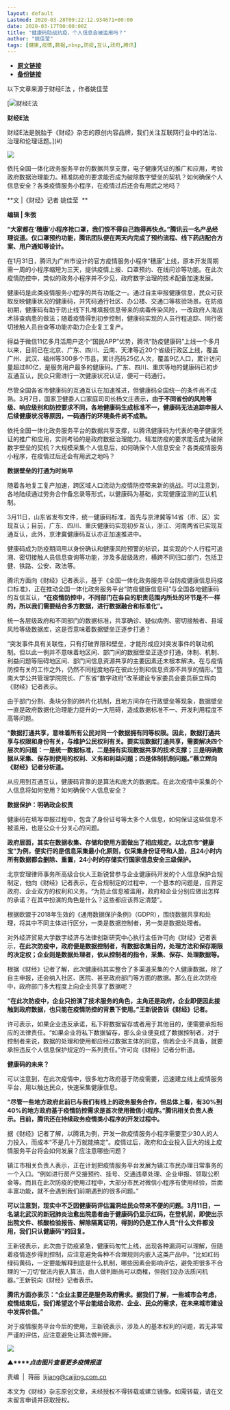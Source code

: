```yaml
---
layout: default
Lastmod: 2020-03-28T09:22:12.934671+00:00
date: 2020-03-17T00:00:00Z
title: "健康码助战抗疫，个人信息会被滥用吗？"
author: "姚佳莹"
tags: [健康,疫情,数据,nbsp,防疫,互认,政府,腾讯]
---
```


* [**原文链接**](https://mp.weixin.qq.com/s/nWEcj5mvzx5Ym4bMHT0LqA)
* [**备份链接**](http://archive.today/tSdIm)


以下文章来源于财经E法 ，作者姚佳莹

 [![财经E法](/images/post/919020bfd446696c9d23c709aff20dee.jpg) 

**财经E法**

财经E法是脱胎于《财经》杂志的原创内容品牌，我们关注互联网行业中的法治、治理和伦理话题。](#)

![](/images/post/77e6cfb5c7ef66e00d9bd04f74961594.jpg)

依托全国一体化政务服务平台的数据共享支撑，电子健康凭证的推广和应用，考验政府数据治理能力。精准防疫的要求能否成为破除数字壁垒的契机？如何确保个人信息安全？各类疫情服务小程序，在疫情过后还会有用武之地吗？

**文 |《财经》记者 姚佳莹  **

**编辑 | 朱弢**

**“大家都在‘穗康’小程序抢口罩，我们恨不得自己跑得再快点。”腾讯云一名产品经理说道。仅口罩预约功能，腾讯团队便在两天内完成了预约流程、线下药店配合方案、用户通知等设计。**

  

在1月31日，腾讯为广州市设计的官方疫情服务小程序“穗康”上线，原本开发周期需一周的小程序缩短为三天，提供疫情上报、口罩预约、在线问诊等功能。在此次疫情防控中，类似的政务小程序并不少见，政府数字治理的技术配备加速发展。

  

健康码是此类疫情服务小程序的共有功能之一。通过自主申报健康信息，民众可获取反映健康状况的健康码，并凭码通行社区、办公楼、交通口等核验场景。在防疫初期，健康码有助于防止线下扎堆填报信息带来的病毒传染风险，一改政府人海战术排查病患的做法；随着疫情得到初步控制，健康码实现的人员行程追踪、同行密切接触人员自查等功能亦助力企业复工复产。

  

得益于微信11亿多月活用户这个“国民APP”优势，腾讯“防疫健康码”上线一个多月以来，目前已在北京、广东、四川、云南、天津等近20个省级行政区上线，覆盖广州、武汉、福州等300多个市县，累计亮码25亿人次，覆盖9亿人口，累计访问量超过80亿，是服务用户最多的健康码。广东、四川、重庆等地的健康码已初步互通互认，民众只需进行一次健康状况认证，便可一码通行。

  

尽管全国各省市健康码的互通互认在加速推进，但健康码全国统一的条件尚不成熟。3月7日，国家卫健委人口家庭司司长杨文庄表示，**由于不同省份的风险等级、响应级别和防控要求不同，各地健康码生成标准不一，健康码无法追踪申报人后续健康状况等原因，一码通行的环境条件尚不成熟。**

  

依托全国一体化政务服务平台的数据共享支撑，以腾讯健康码为代表的电子健康凭证的推广和应用，实则考验的是政府数据治理能力。精准防疫的要求能否成为破除数字壁垒的契机？大规模采集个人信息后，如何确保个人信息安全？各类疫情服务小程序，在疫情过后还会有用武之地吗？

**数据壁垒的打通为时尚早**

  

随着各地复工复产加速，跨区域人口流动为疫情防控带来新的挑战。可以注意到，各地陆续通过劳务合作备忘录等形式，以健康码为基础，实现健康监测的互认机制。

  

3月11日，山东省发布文件，统一健康码标准，首先与京津冀等14省（市、区）实现互认；目前，广东、四川、重庆健康码实现初步互认，浙江、河南两省已实现互通互认，此外，京津冀健康码互认亦正加速推进中。

  

健康码成为防疫期间用以身份确认和健康风险预警的标识，其实现的个人行程可追溯、密切接触人员信息查询等功能，涉及多层级政府，横跨不同归口部门，包括卫健、铁路、公安、政法等。

  

腾讯方面向《财经》记者表示，基于《全国一体化政务服务平台防疫健康信息码接口标准》，正在推动全国一体化政务服务平台“防疫健康信息码”与全国各地健康码的互信互认，**“在疫情防控中，不同部门在各自的职责范围内所处的环节是不一样的，所以我们需要结合多方数据，进行数据融合和标准化”。**

  

统一各层级政府和不同部门的数据标准，共享确诊、疑似病例、密切接触者、县域风险等级数据库，这是否意味着数据壁垒正逐步打通？

  

“突发事件具有关联性，只有打破界限和壁垒，才能形成应对突发事件的联动机制。但以此一例并不意味着地区间、部门间的数据壁垒正逐步打通，体制、机制、利益问题等阻碍地区间、部门间信息资源共享的主要因素还未根本解决。在与疫情防控有关的工作之外，仍然不同程度地存在彼此分割和信息资源不共享的情形。”暨南大学公共管理学院院长、广东省“数字政府”改革建设专家委员会委员蔡立辉向《财经》记者表示。

  

由于部门分割、条块分割的碎片化机制，且地方间存在行政壁垒等现象，数据壁垒一直是政府数据化治理能力提升的一大阻碍，造成数据标准不一、开发利用程度不高等问题。

  

**“数据打通共享，意味着所有公民对同一个数据拥有同等权限。因此，数据打通共享与权限和身份有关，与维护公民权利有关。要实现数据打通共享，需要解决四个层次的问题：一是统一数据标准，二是拥有实现数据共享的技术支撑；三是明确数据从采集、保存到使用的权利、义务和利益问题；四是体制机制问题。”蔡立辉向《财经》记者分析道。**

  

从应用到互通互认，健康码背靠的是算法和庞大的数据库。在此次疫情中采集的个人信息将如何使用？如何确保个人信息安全？

**数据保护：明确政企权责**

  

健康码在填写申报过程中，包含了身份证号等太多个人信息，如何保证这些信息不被滥用，也是公众十分关心的问题。

  

**政府层面，其实在数据收集、存储和使用方面做出了相应规定。以北京市“健康宝”为例，便实行的是信息采集最小化原则，仅采集身份证号和人脸，且24小时内所有数据都会删除、重置，24小时的存储实行国家信息安全三级保护。**

  

北京安理律师事务所高级合伙人王新锐曾参与企业健康码开发的个人信息保护合规制定，他向《财经》记者表示，在合规制定的过程中，一个基本的问题是，应界定政府、企业双方的权利和义务。“为防止信息被滥用，政府和企业分别应做出怎样的承诺？在其中扮演的角色是什么？这些都应该界定清楚”。

  

根据欧盟于2018年生效的《通用数据保护条例》（GDPR），围绕数据共享和处理，将其中不同主体进行区分，一类是数据控制者，另一类是数据处理者。

  

对外经济贸易大学数字经济与法律创新研究中心执行主任许可向《财经》记者表示，**在此次防疫中，政府便是数据控制者，有数据收集目的，处理方法和保存期限的决定权；企业则是数据处理者，依从控制者的指令，采集、保存、处理数据等。**

  

根据《财经》记者了解，此次健康码其实整合了多渠道采集的个人健康数据，除了自主申报，还会纳入社区、医院、甚至政府部门等方面的数据。那么在此次防疫中，政府部门多大程度上向企业共享了数据呢？

  

**“在此次防疫中，企业只扮演了技术服务的角色，主角还是政府，企业即便因此接触到政府数据，也只能在疫情防控的背景下使用。”王新锐告诉《财经》记者。**

  

许可表示，如果企业违反承诺，私下将数据留存或者用于其他目的，便需要承担相应的法律责任。“如果企业将私下数据留存，那么企业便变成了数据控制者，对于控制者来说，数据的处理和使用都应经过数据主体的同意，倘若企业不具备，就要承担违反个人信息保护规定的一系列责任。”许可向《财经》记者分析道。

**健康码的未来？**

  

可以注意到，在此次疫情中，很多地方政府基于防疫需要，迅速建立线上疫情服务平台，用以触达民众，快速采集健康信息。

  

**“尽管一些地方政府此前已与我们有线上的政务服务合作，但总体上看，有30%到40%的地方政府基于疫情防控需求是首次使用微信小程序。”腾讯相关负责人表示。目前，腾讯还在持续政务疫情类小程序的开发过程中。**

  

据《财经》记者了解，以腾讯为例，开发一款疫情服务小程序需要至少30人的人力投入，而成本“不是几十万就能搞定”。疫情过后，政府和企业投入巨大的线上疫情服务平台将会如何发展？应注意哪些问题？

  

镇江市相关负责人表示，正在计划把疫情服务平台发展为镇江市民办理日常事务的一个入口。“例如进行房产交接预约、挂号、交通违章处理、企业申报、领取公积金等。而且在此次防疫的使用过程中，大部分市民对微信小程序有使用经验，后面丰富功能，就不会遇到我们前期遇到的很多问题。”

  

**可以注意到，现实中不乏因健康码评估漏洞给民众带来不便的问题。3月11日，一名湖北武汉的新冠肺炎治愈出院患者由于健康码仍显示红码，在登机前，即使出示出院文件、核酸检验报告、解除隔离证明，得到的仍是工作人员“什么文件都没用，我们只认健康码”的回复。**

  

王新锐表示，此次由于防疫紧急，健康码匆忙上线，出现各种漏洞可以理解，但随着疫情逐步得到控制，应注意避免各种不合理规则内嵌入这类产品中。“比如红码绿码黄码，一定要能解释到底是什么机制，哪些因素会影响评估，避免把很多不合理的‘一刀切’做法内嵌入算法，由人做判断尚可以商榷，但我们没办法质问机器。”王新锐向《财经》记者表示。

  

**腾讯方面亦表示：“企业主要还是服务政府需求。据我们了解，一些城市会考虑，疫情结束后，我们希望这个平台能结合政府、企业、民众的需求，在未来城市建设中发挥价值。”**

  

对于疫情服务平台今后的使用，王新锐表示，涉及人的基本权利的问题，若无非常严谨的评估，应注意避免让算法做判断。

[![](/images/post/4d24a5670c9a87791ea8b757d030c0d3.jpg)](https://mp.weixin.qq.com/mp/homepage?__biz=MjM5NDU5NTM4MQ==&hid=29&sn=21c0f34c737748fe3b2c372bb40ae622)  

**▲****_点击图片查看更多疫情报道_**

  

  

责编  |  蒋丽  lijiang@caijing.com.cn

本文为《财经》杂志原创文章，未经授权不得转载或建立镜像。如需转载，请在文末留言申请并获取授权。

